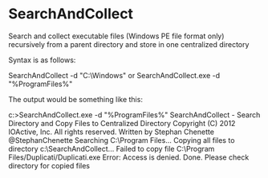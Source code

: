 SearchAndCollect
================

Search and collect executable files (Windows PE file format only) recursively from a parent directory and store in one centralized directory

Syntax is as follows:

SearchAndCollect -d "C:\Windows" 
or
SearchAndCollect.exe -d "%ProgramFiles%"

The output would be something like this:

c:\>SearchAndCollect.exe -d "%ProgramFiles%"
SearchAndCollect - Search Directory and Copy Files to Centralized Directory
Copyright (C) 2012 IOActive, Inc. All rights reserved.
Written by Stephan Chenette @StephanChenette
Searching C:\Program Files...
Copying all files to directory c:\\SearchAndCollect...
Failed to copy file C:\Program Files/Duplicati/Duplicati.exe
Error: Access is denied.
Done. Please check directory for copied files
